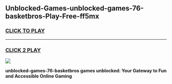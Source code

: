 
## Unblocked-Games-unblocked-games-76-basketbros-Play-Free-ff5mx
<h3>
<a href="https://premium76.site?title=unblocked-games-76-basketbros&ref=18A1">CLICK TO PLAY</a></h3>
<hr>

<h3>
<a href="https://premium76.site?title=unblocked-games-76-basketbros&ref=18A1">CLICK 2 PLAY</a>
  
</h3>

<a href="https://premium76.site?title=unblocked-games-76-basketbros&ref=18A1"><img src="https://clearcache.store/games.png"></a>


**unblocked-games-76-basketbros games unblocked: Your Gateway to Fun and Accessible Online Gaming**
